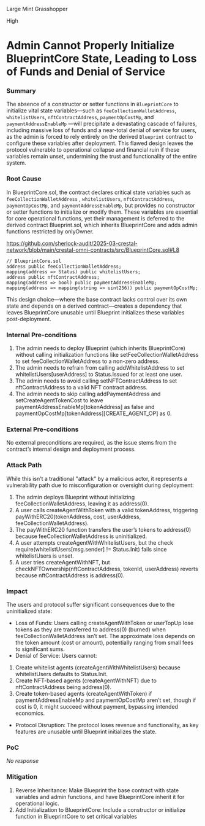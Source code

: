 Large Mint Grasshopper

High

# Admin Cannot Properly Initialize BlueprintCore State, Leading to Loss of Funds and Denial of Service

### Summary

The absence of a constructor or setter functions in `BlueprintCore` to initialize vital state variables—such as `feeCollectionWalletAddress`, `whitelistUsers`, `nftContractAddress`, `paymentOpCostMp`, and `paymentAddressEnableMp` —will precipitate a devastating cascade of failures, including massive loss of funds and a near-total denial of service for users, as the admin is forced to rely entirely on the derived `Blueprint` contract to configure these variables after deployment. This flawed design leaves the protocol vulnerable to operational collapse and financial ruin if these variables remain unset, undermining the trust and functionality of the entire system.

### Root Cause

In BlueprintCore.sol, the contract declares critical state variables such as `feeCollectionWalletAddress` , `whitelistUsers`, `nftContractAddress`, `paymentOpCostMp`, and `paymentAddressEnableMp`, but provides no constructor or setter functions to initialize or modify them. These variables are essential for core operational functions, yet their management is deferred to the derived contract Blueprint.sol, which inherits BlueprintCore and adds admin functions restricted by onlyOwner.

https://github.com/sherlock-audit/2025-03-crestal-network/blob/main/crestal-omni-contracts/src/BlueprintCore.sol#L8
```solidity
// BlueprintCore.sol
address public feeCollectionWalletAddress;
mapping(address => Status) public whitelistUsers;
address public nftContractAddress;
mapping(address => bool) public paymentAddressEnableMp;
mapping(address => mapping(string => uint256)) public paymentOpCostMp;
```

This design choice—where the base contract lacks control over its own state and depends on a derived contract—creates a dependency that leaves BlueprintCore unusable until Blueprint initializes these variables post-deployment.

### Internal Pre-conditions

1. The admin needs to deploy Blueprint (which inherits BlueprintCore) without calling initialization functions like setFeeCollectionWalletAddress to set feeCollectionWalletAddress to a non-zero address.
2. The admin needs to refrain from calling addWhitelistAddress to set whitelistUsers[userAddress] to Status.Issued for at least one user.
3. The admin needs to avoid calling setNFTContractAddress to set nftContractAddress to a valid NFT contract address.
4. The admin needs to skip calling addPaymentAddress and setCreateAgentTokenCost to leave paymentAddressEnableMp[tokenAddress] as false and paymentOpCostMp[tokenAddress][CREATE_AGENT_OP] as 0.

### External Pre-conditions

No external preconditions are required, as the issue stems from the contract’s internal design and deployment process.

### Attack Path

While this isn’t a traditional "attack" by a malicious actor, it represents a vulnerability path due to misconfiguration or oversight during deployment:

1. The admin deploys Blueprint without initializing feeCollectionWalletAddress, leaving it as address(0).
2. A user calls createAgentWithToken with a valid tokenAddress, triggering payWithERC20(tokenAddress, cost, userAddress, feeCollectionWalletAddress).
3. The payWithERC20 function transfers the user’s tokens to address(0) because feeCollectionWalletAddress is uninitialized.
4. A user attempts createAgentWithWhitelistUsers, but the check require(whitelistUsers[msg.sender] != Status.Init) fails since whitelistUsers is unset.
5. A user tries createAgentWithNFT, but checkNFTOwnership(nftContractAddress, tokenId, userAddress) reverts because nftContractAddress is address(0).

### Impact

The users and protocol suffer significant consequences due to the uninitialized state:

- Loss of Funds: Users calling createAgentWithToken or userTopUp lose tokens as they are transferred to address(0) (burned) when feeCollectionWalletAddress isn’t set. The approximate loss depends on the token amount (cost or amount), potentially ranging from small fees to significant sums.
- Denial of Service: Users cannot:
1. Create whitelist agents (createAgentWithWhitelistUsers) because whitelistUsers defaults to Status.Init.
2. Create NFT-based agents (createAgentWithNFT) due to nftContractAddress being address(0).
3. Create token-based agents (createAgentWithToken) if paymentAddressEnableMp and paymentOpCostMp aren’t set, though if cost is 0, it might succeed without payment, bypassing intended economics.

- Protocol Disruption: The protocol loses revenue and functionality, as key features are unusable until Blueprint initializes the state.

### PoC

_No response_

### Mitigation

1. Reverse Inheritance:
Make Blueprint the base contract with state variables and admin functions, and have BlueprintCore inherit it for operational logic.
2. Add Initialization to BlueprintCore:
Include a constructor or initialize function in BlueprintCore to set critical variables